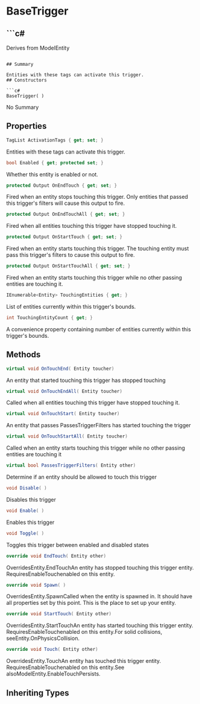 # BaseTrigger

## ```c#
Derives from ModelEntity
```

## Summary

Entities with these tags can activate this trigger.
## Constructors

```c#
BaseTrigger( ) 
```
No Summary
## Properties

```c#
TagList ActivationTags { get; set; } 
```
Entities with these tags can activate this trigger.
```c#
bool Enabled { get; protected set; } 
```
Whether this entity is enabled or not.
```c#
protected Output OnEndTouch { get; set; } 
```
Fired when an entity stops touching this trigger. Only entities that passed this trigger's filters will cause this output to fire.
```c#
protected Output OnEndTouchAll { get; set; } 
```
Fired when all entities touching this trigger have stopped touching it.
```c#
protected Output OnStartTouch { get; set; } 
```
Fired when an entity starts touching this trigger. The touching entity must pass this trigger's filters to cause this output to fire.
```c#
protected Output OnStartTouchAll { get; set; } 
```
Fired when an entity starts touching this trigger while no other passing entities are touching it.
```c#
IEnumerable<Entity> TouchingEntities { get; } 
```
List of entities currently within this trigger's bounds.
```c#
int TouchingEntityCount { get; } 
```
A convenience property containing number of entities currently within this trigger's bounds.
## Methods

```c#
virtual void OnTouchEnd( Entity toucher) 
```
An entity that started touching this trigger has stopped touching
```c#
virtual void OnTouchEndAll( Entity toucher) 
```
Called when all entities touching this trigger have stopped touching it.
```c#
virtual void OnTouchStart( Entity toucher) 
```
An entity that passes PassesTriggerFilters has started touching the trigger
```c#
virtual void OnTouchStartAll( Entity toucher) 
```
Called when an entity starts touching this trigger while no other passing entities are touching it
```c#
virtual bool PassesTriggerFilters( Entity other) 
```
Determine if an entity should be allowed to touch this trigger
```c#
void Disable( ) 
```
Disables this trigger
```c#
void Enable( ) 
```
Enables this trigger
```c#
void Toggle( ) 
```
Toggles this trigger between enabled and disabled states
```c#
override void EndTouch( Entity other) 
```
OverridesEntity.EndTouchAn entity has stopped touching this trigger entity. RequiresEnableTouchenabled on this entity.
```c#
override void Spawn( ) 
```
OverridesEntity.SpawnCalled when the entity is spawned in. It should have all properties set by this point.
This is the place to set up your entity.
```c#
override void StartTouch( Entity other) 
```
OverridesEntity.StartTouchAn entity has started touching this trigger entity. RequiresEnableTouchenabled on this entity.For solid collisions, seeEntity.OnPhysicsCollision.
```c#
override void Touch( Entity other) 
```
OverridesEntity.TouchAn entity has touched this trigger entity. RequiresEnableTouchenabled on this entity.See alsoModelEntity.EnableTouchPersists.
## Inheriting Types

